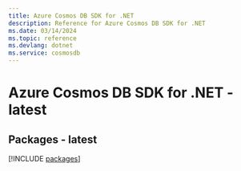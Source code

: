 ```yaml
---
title: Azure Cosmos DB SDK for .NET
description: Reference for Azure Cosmos DB SDK for .NET
ms.date: 03/14/2024
ms.topic: reference
ms.devlang: dotnet
ms.service: cosmosdb
---
```

# Azure Cosmos DB SDK for .NET - latest
## Packages - latest
[!INCLUDE [packages](cosmos-db-index.md)]